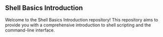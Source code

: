 Shell Basics Introduction
-----
Welcome to the Shell Basics Introduction repository! This repository aims to provide you with a comprehensive introduction to shell scripting and the command-line interface.
